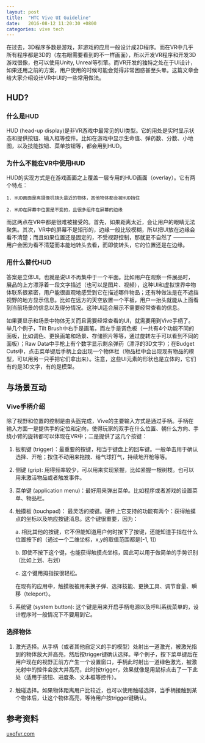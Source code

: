 ```yaml
---
layout: post
title:  "HTC Vive UI Guideline"
date:   2016-08-12 11:20:30 +0800
categories: vive tech
---
```


在过去，3D程序多数是游戏，非游戏的应用一般设计成2D程序。而在VR中几乎所有程序都是3D的（左右眼需要看到的不一样画面），所以开发VR程序和开发3D游戏很像，也可以使用Unity, Unreal等引擎。而VR开发的独特之处在于UI设计，如果还用之前的方案，用户使用的时候可能会觉得非常困惑甚至头晕。这篇文章会给大家介绍设计VR中UI的一些常用做法。

## HUD?

### 什么是HUD

HUD (head-up display)是非VR游戏中最常见的UI类型。它的用处是实时显示状态和提供按钮、输入框等控件。比如在游戏中显示生命值、弹药数、分数、小地图，以及技能按钮、菜单按钮等，都会用到HUD。

### 为什么不能在VR中使用HUD

HUD的实现方式是在游戏画面之上覆盖一层专用的HUD画面（overlay）。它有两个特点：

    1. HUD画面是离摄像机镜头最近的物体，其他物体都会被HUD挡住
    
    2. HUD在屏幕中位置是不变的，且很多组件在屏幕的边缘
    
而这两点在VR中都是很难被接受的。首先，如果距离太近，会让用户的眼睛无法聚焦。其次，VR中的屏幕不是矩形的，边缘一般比较模糊，所以把UI放在边缘会看不清楚；而且如果位置还是固定的，不受视野控制，那就更不自然了 ———— 用户会因为看不清楚而本能地转头去看，而即使转头，它的位置还是在边缘。

### 用什么替代HUD

答案是立体UI。也就是说UI不再集中于一个平面。比如用户在观察一件展品时，展品的上方漂浮着一段文字描述（也可以是图片、视频），这种UI和虚拟世界中物体联系很紧密，用户能很直观地感受到它在描述哪件物品；还有种做法是在不遮挡视野的地方显示信息。比如在远方的天空放置一个平板，用户一抬头就能从上面看到当前场景的信息以及得分情况。这种UI适合展示不需要经常查看的信息。

如果要显示和场景中物体无关而且需要经常查看的UI，就需要用到Vive手柄了。举几个例子，Tilt Brush中右手是画笔，而左手是调色板（一共有4个功能不同的面板，比如调色、更换画笔和场景、存储照片等等，通过旋转左手可以看到不同的面板）；Raw Data中手枪上有个数字显示剩余弹药（漂浮的3D文字）；在Budget Cuts中，点击菜单键后手柄上会出现一个物体栏（物品栏中会出现现有物品的模型，可以用另一只手把它们拿出来）。注意，这些UI元素的形状也是立体的，它们有的是3D文字，有的是模型。


## 与场景互动

### Vive手柄介绍

除了视野和位置的控制是由头盔完成，Vive的主要输入方式是通过手柄。手柄在输入方面一是提供手的定位和定向，使得玩家的双手在什么位置、朝什么方向、手绕小臂的旋转都可以体现在VR中；二是提供了这几个按键：

1. 扳机键 (trigger)：最重要的按键，相当于键盘上的回车键。一般单击用于确认选择、开枪；按住不动用来拖拽、给气球打气，持续地开枪等等。

2. 侧键 (grip): 用得频率较少，可以用来实现紧握，比如紧握一根树枝。也可以用来激活物品或者触发事件。

3. 菜单键 (application menu)：最好用来弹出菜单。比如程序或者游戏的设置菜单、物品栏。

4. 触摸板 (touchpad)： 最灵活的按键。硬件上它支持的功能有两个：获得触摸点的坐标以及响应按键消息。这个键很重要，因为：

    a. 相比其他的按键，它不但能知道用户何时按下了按键，还能知道手指在什么位置按下的（通过一个二维坐标，x,y的取值范围都是[-1, 1]）
    
    b. 即使不按下这个键，也能获得触摸点坐标，因此可以用于做简单的手势识别（比如上划、右划）
    
    c. 这个键用拇指按很轻松。

    在现有的应用中，触摸板被用来换子弹、选择技能、更换工具、调节音量、瞬移（teleport）。

5. 系统键 (system button): 这个键是用来开启手柄电源以及呼叫系统菜单的，设计程序时一般情况下不要用到它。





### 选择物体

1. 激光选择。从手柄（或者其他自定义的手的模型）处射出一道激光，被激光指到的物体放大并高亮，然后按trigger键确认选择。举个例子，按下菜单键后在用户现在的视野正前方产生一个设置窗口，手柄此时射出一道绿色激光，被激光射中的控件会放大并高亮，此时按trigger，效果就像是用鼠标点击了一下此处（适用于按钮、进度条、文本框等控件）。

2. 触碰选择。如果物体距离用户比较近，也可以使用触碰选择，当手柄接触到某个物体后，让这个物体高亮，等待用户按trigger键确认。




## 参考资料

[uxofvr.com](http://uxofvr.com)


